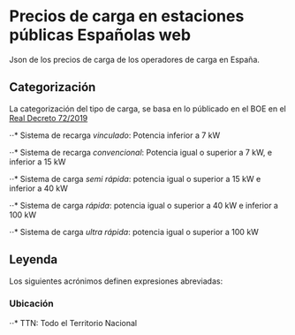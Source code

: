 # Precios de carga en estaciones públicas Españolas web

Json de los precios de carga de los operadores de carga en España.


## Categorización

La categorización del tipo de carga, se basa en lo públicado en el BOE en el [Real Decreto 72/2019](https://www.boe.es/eli/es/rd/2019/02/15/72)

⋅⋅* Sistema de recarga *vinculado*: Potencia inferior a 7 kW

⋅⋅* Sistema de recarga *convencional*: Potencia igual o superior a 7 kW, e inferior a 15 kW

⋅⋅* Sistema de carga *semi rápida*: potencia igual o superior a 15 kW e inferior a 40 kW

⋅⋅* Sistema de carga *rápida*: potencia igual o superior a 40 kW e inferior a 100 kW

⋅⋅* Sistema de carga *ultra rápida*: potencia igual o superior a 100 kW

## Leyenda

Los siguientes acrónimos definen expresiones abreviadas:

### Ubicación
⋅⋅* TTN: Todo el Territorio Nacional
